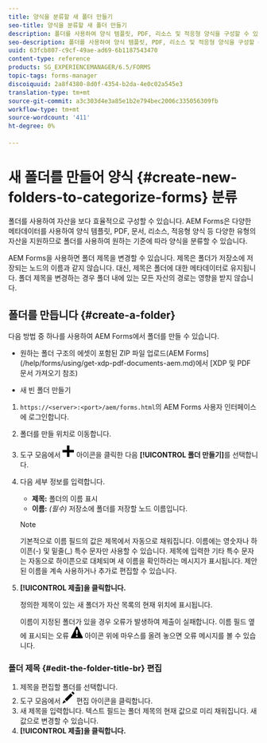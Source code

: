 ```yaml
---
title: 양식을 분류할 새 폴더 만들기
seo-title: 양식을 분류할 새 폴더 만들기
description: 폴더를 사용하여 양식 템플릿, PDF, 리소스 및 적응형 양식을 구성할 수 있습니다.
seo-description: 폴더를 사용하여 양식 템플릿, PDF, 리소스 및 적응형 양식을 구성할 수 있습니다.
uuid: 63fcb807-c9cf-49ae-ad69-6b1187543470
content-type: reference
products: SG_EXPERIENCEMANAGER/6.5/FORMS
topic-tags: forms-manager
discoiquuid: 2a8f4380-8d0f-4354-b2da-4e0c02a545e3
translation-type: tm+mt
source-git-commit: a3c303d4e3a85e1b2e794bec2006c335056309fb
workflow-type: tm+mt
source-wordcount: '411'
ht-degree: 0%

---
```



# 새 폴더를 만들어 양식 {#create-new-folders-to-categorize-forms} 분류

폴더를 사용하여 자산을 보다 효율적으로 구성할 수 있습니다. AEM Forms은 다양한 메타데이터를 사용하여 양식 템플릿, PDF, 문서, 리소스, 적응형 양식 등 다양한 유형의 자산을 지원하므로 폴더를 사용하여 원하는 기준에 따라 양식을 분류할 수 있습니다.

AEM Forms을 사용하면 폴더 제목을 변경할 수 있습니다. 제목은 폴더가 저장소에 저장되는 노드의 이름과 같지 않습니다. 대신, 제목은 폴더에 대한 메타데이터로 유지됩니다. 폴더 제목을 변경하는 경우 폴더 내에 있는 모든 자산의 경로는 영향을 받지 않습니다.

## 폴더를 만듭니다 {#create-a-folder}

다음 방법 중 하나를 사용하여 AEM Forms에서 폴더를 만들 수 있습니다.

* 원하는 폴더 구조의 에셋이 포함된 ZIP 파일 업로드(AEM Forms](/help/forms/using/get-xdp-pdf-documents-aem.md)에서 [XDP 및 PDF 문서 가져오기 참조)

* 새 빈 폴더 만들기

1. `https://<server>:<port>/aem/forms.html`의 AEM Forms 사용자 인터페이스에 로그인합니다.
1. 폴더를 만들 위치로 이동합니다.
1. 도구 모음에서 ![aem6forms_add](assets/aem6forms_add.png) 아이콘을 클릭한 다음 **[!UICONTROL 폴더 만들기]**&#x200B;를 선택합니다.

1. 다음 세부 정보를 입력합니다.

   * **제목:** 폴더의 이름 표시
   * **이름:** *(필수)* 저장소에 폴더를 저장할 노드 이름입니다.

   >[!NOTE]
   >
   >기본적으로 이름 필드의 값은 제목에서 자동으로 채워집니다. 이름에는 영숫자나 하이픈(-) 및 밑줄(_) 특수 문자만 사용할 수 있습니다. 제목에 입력한 기타 특수 문자는 자동으로 하이픈으로 대체되며 새 이름을 확인하라는 메시지가 표시됩니다. 제안된 이름을 계속 사용하거나 추가로 편집할 수 있습니다.

1. **[!UICONTROL 제출]을 클릭합니다.**

   정의한 제목이 있는 새 폴더가 자산 목록의 현재 위치에 표시됩니다.

   이름이 지정된 폴더가 있을 경우 오류가 발생하여 제출이 실패합니다. 이름 필드 옆에 표시되는 오류 ![aem6forms_error_alert](assets/aem6forms_error_alert.png) 아이콘 위에 마우스를 올려 놓으면 오류 메시지를 볼 수 있습니다.

### 폴더 제목 {#edit-the-folder-title-br} 편집

1. 제목을 편집할 폴더를 선택합니다.
1. 도구 모음에서 ![aem6forms_edit](assets/aem6forms_edit.png) 편집 아이콘을 클릭합니다.
1. 새 제목을 입력합니다. 텍스트 필드는 폴더 제목의 현재 값으로 미리 채워집니다. 새 값으로 변경할 수 있습니다.
1. **[!UICONTROL 제출]을 클릭합니다.**


